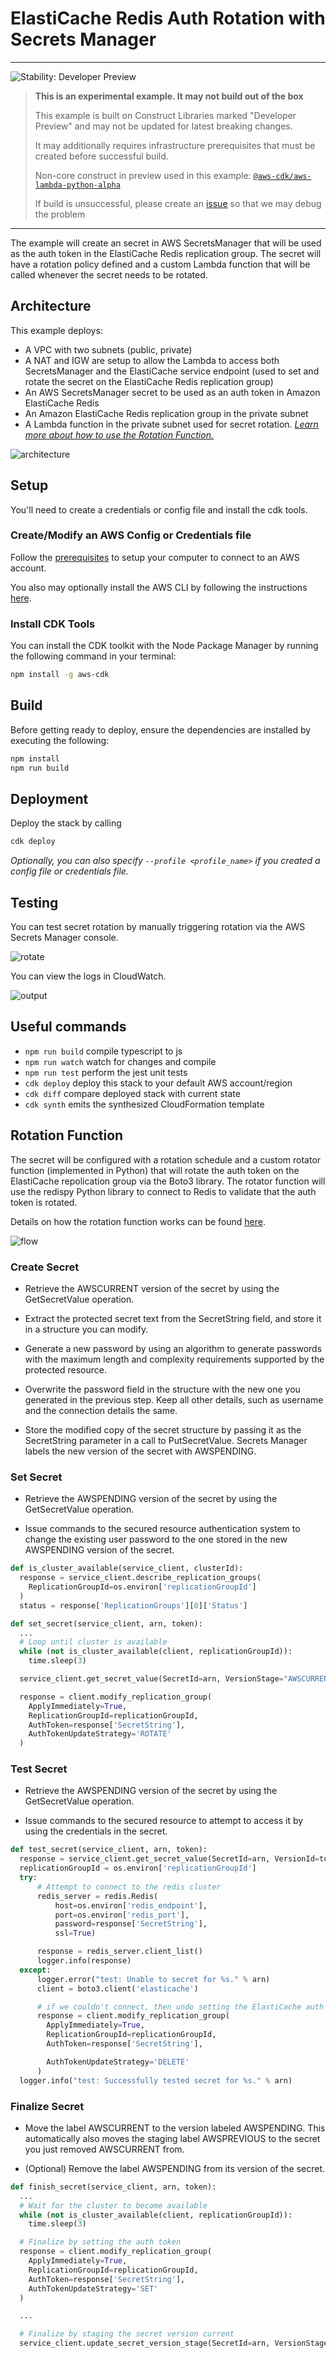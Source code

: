 # ElastiCache Redis Auth Rotation with Secrets Manager

<!--BEGIN STABILITY BANNER-->
---

![Stability: Developer Preview](https://img.shields.io/badge/stability-Developer--Preview-important.svg?style=for-the-badge)

> **This is an experimental example. It may not build out of the box**
>
> This example is built on Construct Libraries marked "Developer Preview" and may not be updated for latest breaking changes.
>
> It may additionally requires infrastructure prerequisites that must be created before successful build.
>
> Non-core construct in preview used in this example: [`@aws-cdk/aws-lambda-python-alpha`](https://docs.aws.amazon.com/cdk/api/v2/docs/aws-lambda-python-alpha-readme.html)
>
> If build is unsuccessful, please create an [issue](https://github.com/aws-samples/aws-cdk-examples/issues/new) so that we may debug the problem
---
<!--END STABILITY BANNER-->

The example will create an secret in AWS SecretsManager that will be used as the auth token in the ElastiCache Redis replication group. The secret will have a rotation policy defined and a custom Lambda function that will be called whenever the secret needs to be rotated.

## Architecture

This example deploys:
* A VPC with two subnets (public, private)
* A NAT and IGW are setup to allow the Lambda to access both SecretsManager and the ElastiCache service endpoint (used to set and rotate the secret on the ElastiCache Redis replication group)
* An AWS SecretsManager secret to be used as an auth token in Amazon ElastiCache Redis
* An Amazon ElastiCache Redis replication group in the private subnet
* A Lambda function in the private subnet used for secret rotation. [_Learn more about how to use the Rotation Function._](#Rotation-Function)

![architecture](img/architecture_diagram.png)

## Setup

You'll need to create a credentials or config file and install the cdk tools.

### Create/Modify an AWS Config or Credentials file

Follow the [prerequisites](https://docs.aws.amazon.com/cdk/latest/guide/getting_started.html#getting_started_prerequisites) to setup your computer to connect to an AWS account.

You also may optionally install the AWS CLI by following the instructions [here](https://docs.aws.amazon.com/cli/latest/userguide/cli-chap-install.html).

### Install CDK Tools

You can install the CDK toolkit with the Node Package Manager by running the following command in your terminal:

```sh
npm install -g aws-cdk
```

## Build

Before getting ready to deploy, ensure the dependencies are installed by executing the following:

```sh
npm install
npm run build
```

## Deployment

Deploy the stack by calling

```sh
cdk deploy
```

_Optionally, you can also specify ```--profile <profile_name>``` if you created a config file or credentials file._

## Testing

You can test secret rotation by manually triggering rotation via the AWS Secrets Manager console.

![rotate](img/rotate_immediately.png)

You can view the logs in CloudWatch.

![output](img/output.png)

## Useful commands

 * `npm run build`   compile typescript to js
 * `npm run watch`   watch for changes and compile
 * `npm run test`    perform the jest unit tests
 * `cdk deploy`      deploy this stack to your default AWS account/region
 * `cdk diff`        compare deployed stack with current state
 * `cdk synth`       emits the synthesized CloudFormation template

## Rotation Function

The secret will be configured with a rotation schedule and a custom rotator function (implemented in Python) that will rotate the auth token on the ElastiCache repolication group via the Boto3 library. The rotator function will use the redispy Python library to connect to Redis to validate that the auth token is rotated.

Details on how the rotation function works can be found [here](https://docs.aws.amazon.com/secretsmanager/latest/userguide/rotating-secrets-one-user-one-password.html).

![flow](img/secret-flow.png)

### Create Secret

* Retrieve the AWSCURRENT version of the secret by using the GetSecretValue operation.

* Extract the protected secret text from the SecretString field, and store it in a structure you can modify.

* Generate a new password by using an algorithm to generate passwords with the maximum length and complexity requirements supported by the protected resource.

* Overwrite the password field in the structure with the new one you generated in the previous step. Keep all other details, such as username and the connection details the same.

* Store the modified copy of the secret structure by passing it as the SecretString parameter in a call to PutSecretValue. Secrets Manager labels the new version of the secret with AWSPENDING.


### Set Secret

* Retrieve the AWSPENDING version of the secret by using the GetSecretValue operation.

* Issue commands to the secured resource authentication system to change the existing user password to the one stored in the new AWSPENDING version of the secret.

```python
def is_cluster_available(service_client, clusterId):
  response = service_client.describe_replication_groups(
    ReplicationGroupId=os.environ['replicationGroupId']
  )
  status = response['ReplicationGroups'][0]['Status']

def set_secret(service_client, arn, token):
  ...
  # Loop until cluster is available
  while (not is_cluster_available(client, replicationGroupId)):
    time.sleep(3)

  service_client.get_secret_value(SecretId=arn, VersionStage="AWSCURRENT")

  response = client.modify_replication_group(
    ApplyImmediately=True,
    ReplicationGroupId=replicationGroupId,
    AuthToken=response['SecretString'],
    AuthTokenUpdateStrategy='ROTATE'
  )
```

### Test Secret

* Retrieve the AWSPENDING version of the secret by using the GetSecretValue operation.

* Issue commands to the secured resource to attempt to access it by using the credentials in the secret.

```python
def test_secret(service_client, arn, token):
  response = service_client.get_secret_value(SecretId=arn, VersionId=token, VersionStage="AWSPENDING")
  replicationGroupId = os.environ['replicationGroupId']
  try:
      # Attempt to connect to the redis cluster
      redis_server = redis.Redis(
          host=os.environ['redis_endpoint'],
          port=os.environ['redis_port'],
          password=response['SecretString'],
          ssl=True)

      response = redis_server.client_list()
      logger.info(response)
  except:
      logger.error("test: Unable to secret for %s." % arn)
      client = boto3.client('elasticache')

      # if we couldn't connect, then undo setting the ElastiCache auth from the previous step
      response = client.modify_replication_group(
        ApplyImmediately=True,
        ReplicationGroupId=replicationGroupId,
        AuthToken=response['SecretString'],

        AuthTokenUpdateStrategy='DELETE'
      )
  logger.info("test: Successfully tested secret for %s." % arn)
```


### Finalize Secret

* Move the label AWSCURRENT to the version labeled AWSPENDING. This automatically also moves the staging label AWSPREVIOUS to the secret you just removed AWSCURRENT from.

* (Optional) Remove the label AWSPENDING from its version of the secret.

```python
def finish_secret(service_client, arn, token):
  ...
  # Wait for the cluster to become available
  while (not is_cluster_available(client, replicationGroupId)):
    time.sleep(3)

  # Finalize by setting the auth token
  response = client.modify_replication_group(
    ApplyImmediately=True,
    ReplicationGroupId=replicationGroupId,
    AuthToken=response['SecretString'],
    AuthTokenUpdateStrategy='SET'
  )

  ...

  # Finalize by staging the secret version current
  service_client.update_secret_version_stage(SecretId=arn, VersionStage="AWSCURRENT", MoveToVersionId=token,  RemoveFromVersionId=current_version)

```
